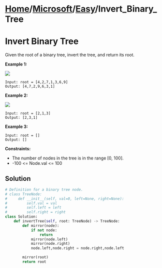 # [Home](./../..)/[Microsoft](./..)/[Easy](./)/Invert_Binary_Tree
<h1>Invert Binary Tree</h1>

<p>
Given the root of a binary tree, invert the tree, and return its root.

</p>

<b>Example 1:</b>

<img src="https://assets.leetcode.com/uploads/2021/03/14/invert1-tree.jpg">

    Input: root = [4,2,7,1,3,6,9]
    Output: [4,7,2,9,6,3,1]
    
<b>Example 2:</b>

<img src="https://assets.leetcode.com/uploads/2021/03/14/invert2-tree.jpg">

    Input: root = [2,1,3]
    Output: [2,3,1]
    
<b>Example 3:</b>

    Input: root = []
    Output: []

<b>Constraints:</b>

- The number of nodes in the tree is in the range [0, 100].
- -100 <= Node.val <= 100

<h2>Solution</h2>

```python
# Definition for a binary tree node.
# class TreeNode:
#     def __init__(self, val=0, left=None, right=None):
#         self.val = val
#         self.left = left
#         self.right = right
class Solution:
    def invertTree(self, root: TreeNode) -> TreeNode:
        def mirror(node):
            if not node:
                return
            mirror(node.left)
            mirror(node.right)
            node.left,node.right = node.right,node.left
            
        mirror(root)
        return root
```
